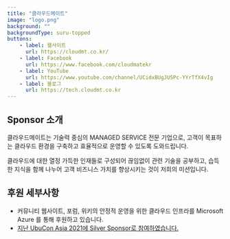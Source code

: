 ```yaml
---
title: "클라우드메이트"
image: "logo.png"
background: ""
backgroundType: suru-topped
buttons:
    - label: 웹사이트
      url: https://cloudmt.co.kr/
    - label: Facebook
      url: https://www.facebook.com/cloudmatekr
    - label: YouTube
      url: https://www.youtube.com/channel/UCidxBUgJUSPc-YYrTfX4vIg
    - label: 블로그
      url: https://tech.cloudmt.co.kr
---
```


## Sponsor 소개
클라우드메이트는 기술력 중심의 MANAGED SERVICE 전문 기업으로, 고객이 목표하는 클라우드 환경을 구축하고 효율적으로 운영할 수 있도록 도와드립니다.

클라우드에 대한 열정 가득한 인재들로 구성되어 끊임없이 관련 기술을 공부하고, 습득한 지식을 함께 나누어 고객 비즈니스 가치를 향상시키는 것이 저희의 미션입니다.

## 후원 세부사항
- 커뮤니티 웹사이트, 포럼, 위키의 안정적 운영을 위한 클라우드 인프라를 Microsoft Azure 를 통해 후원하고 있습니다. 
- [지난 UbuCon Asia 2021에 Silver Sponsor로 참여하였습니다.](https://2021.ubucon.asia/sponsors/cloudmate/)
